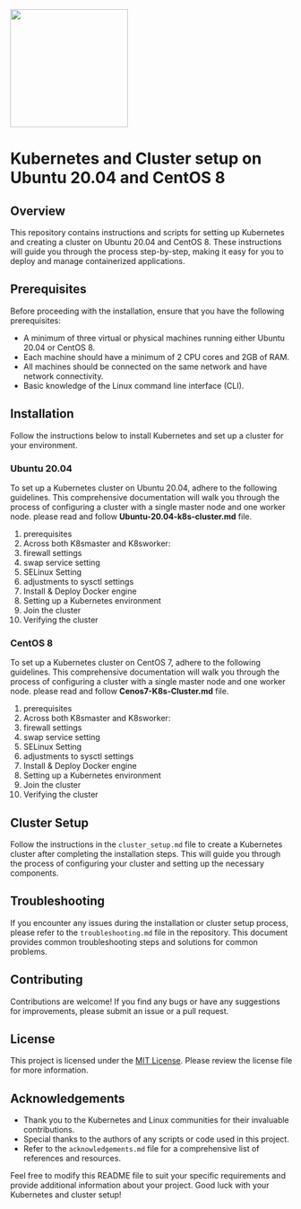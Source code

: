 <img src="https://kubernetes.io/images/nav_logo2.svg" width="210" style="margin-right: 10px;">

# Kubernetes and Cluster setup on Ubuntu 20.04 and CentOS 8

## Overview
This repository contains instructions and scripts for setting up Kubernetes and creating a cluster on Ubuntu 20.04 and CentOS 8. These instructions will guide you through the process step-by-step, making it easy for you to deploy and manage containerized applications.

## Prerequisites
Before proceeding with the installation, ensure that you have the following prerequisites:
- A minimum of three virtual or physical machines running either Ubuntu 20.04 or CentOS 8.
- Each machine should have a minimum of 2 CPU cores and 2GB of RAM.
- All machines should be connected on the same network and have network connectivity.
- Basic knowledge of the Linux command line interface (CLI).

## Installation
Follow the instructions below to install Kubernetes and set up a cluster for your environment.

### Ubuntu 20.04
To set up a Kubernetes cluster on Ubuntu 20.04, adhere to the following guidelines.
This comprehensive documentation will walk you through the process of configuring
a cluster with a single master node and one worker node.
please read and follow **Ubuntu-20.04-k8s-cluster.md** file.

1. prerequisites
2. Across both K8smaster and K8sworker:
3. firewall settings
4. swap service setting
5. SELinux Setting
6. adjustments to sysctl settings
7. Install & Deploy Docker engine
8. Setting up a Kubernetes environment
9. Join the cluster
10. Verifying the cluster

### CentOS 8
To set up a Kubernetes cluster on CentOS 7, adhere to the following guidelines.
This comprehensive documentation will walk you through the process of configuring
a cluster with a single master node and one worker node.
please read and follow **Cenos7-K8s-Cluster.md** file.

1. prerequisites
2. Across both K8smaster and K8sworker:
3. firewall settings
4. swap service setting
5. SELinux Setting
6. adjustments to sysctl settings
7. Install & Deploy Docker engine
8. Setting up a Kubernetes environment
9. Join the cluster
10. Verifying the cluster

## Cluster Setup
Follow the instructions in the `cluster_setup.md` file to create a Kubernetes cluster after completing the installation steps. This will guide you through the process of configuring your cluster and setting up the necessary components.

## Troubleshooting
If you encounter any issues during the installation or cluster setup process, please refer to the `troubleshooting.md` file in the repository. This document provides common troubleshooting steps and solutions for common problems.

## Contributing
Contributions are welcome! If you find any bugs or have any suggestions for improvements, please submit an issue or a pull request.

## License
This project is licensed under the [MIT License](https://github.com/your/repository/license.md). Please review the license file for more information.

## Acknowledgements
- Thank you to the Kubernetes and Linux communities for their invaluable contributions.
- Special thanks to the authors of any scripts or code used in this project.
- Refer to the `acknowledgements.md` file for a comprehensive list of references and resources.

Feel free to modify this README file to suit your specific requirements and provide additional information about your project. Good luck with your Kubernetes and cluster setup!
